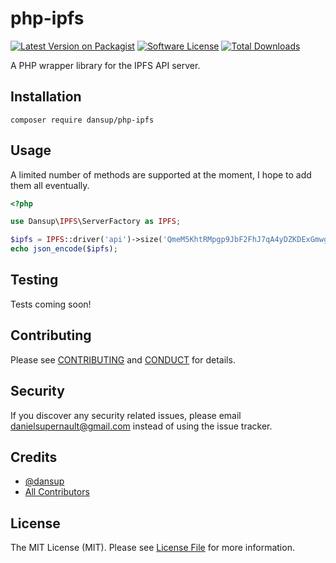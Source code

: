 # php-ipfs

[![Latest Version on Packagist][ico-version]][link-packagist]
[![Software License][ico-license]](LICENSE.md)
[![Total Downloads][ico-downloads]][link-downloads]

A PHP wrapper library for the IPFS API server.

## Installation

    composer require dansup/php-ipfs

## Usage

A limited number of methods are supported at the moment, I hope to add them all eventually.

``` php
<?php

use Dansup\IPFS\ServerFactory as IPFS;

$ipfs = IPFS::driver('api')->size('QmeM5KhtRMpgp9JbF2FhJ7qA4yDZKDExGmwgYw9sMdELJE');
echo json_encode($ipfs);
```
## Testing

Tests coming soon!

## Contributing

Please see [CONTRIBUTING](CONTRIBUTING.md) and [CONDUCT](CONDUCT.md) for details.

## Security

If you discover any security related issues, please email danielsupernault@gmail.com instead of using the issue tracker.

## Credits

- [@dansup](https://github.com/dansup)
- [All Contributors](https://github.com/dansup/php-ipfs/graphs/contributors)

## License

The MIT License (MIT). Please see [License File](LICENSE.md) for more information.

[ico-version]: https://img.shields.io/packagist/v/dansup/php-ipfs.svg?style=flat-square
[ico-license]: https://img.shields.io/badge/license-MIT-brightgreen.svg?style=flat-square
[ico-travis]: https://img.shields.io/travis/dansup/php-ipfs/master.svg?style=flat-square
[ico-scrutinizer]: https://img.shields.io/scrutinizer/coverage/g/dansup/php-ipfs.svg?style=flat-square
[ico-code-quality]: https://img.shields.io/scrutinizer/g/dansup/php-ipfs.svg?style=flat-square
[ico-downloads]: https://img.shields.io/packagist/dt/dansup/php-ipfs.svg?style=flat-square

[link-packagist]: https://packagist.org/packages/dansup/php-ipfs
[link-travis]: https://travis-ci.org/dansup/php-ipfs
[link-scrutinizer]: https://scrutinizer-ci.com/g/dansup/php-ipfs/code-structure
[link-code-quality]: https://scrutinizer-ci.com/g/dansup/php-ipfs
[link-downloads]: https://packagist.org/packages/dansup/php-ipfs
[link-author]: https://github.com/dansup
[link-contributors]: ../../contributors

